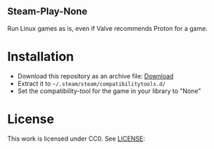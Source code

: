 Steam-Play-None
---
Run Linux games as is, even if Valve recommends Proton for a game.

# Installation

- Download this repository as an archive file: [Download](https://github.com/Scrumplex/Steam-Play-None/archive/refs/heads/main.tar.gz)
- Extract it to `~/.steam/steam/compatibilitytools.d/`
- Set the compatibility-tool for the game in your library to "None"

# License
This work is licensed under CC0. See [LICENSE](LICENSE):
